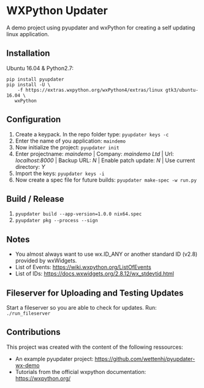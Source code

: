 # WXPython Updater

A demo project using pyupdater and wxPython for creating a self updating
linux application.


## Installation

Ubuntu 16.04 & Python2.7:

```shell
pip install pyupdater
pip install -U \
    -f https://extras.wxpython.org/wxPython4/extras/linux gtk3/ubuntu-16.04 \
   wxPython
```

## Configuration

1. Create a keypack. In the repo folder type: `pyupdater keys -c`
2. Enter the name of you application: `maindemo`
3. Now initialize the project: `pyupdater init`
4. Enter projectname: _maindemo_ | Company: _maindemo Ltd_ | Url: _localhost:8000_ | Backup URL: _N_ | Enable patch update: _N_ | Use current directory: _Y_
5. Import the keys: `pyupdater keys -i`
6. Now create a spec file for future builds: `pyupdater make-spec -w run.py`

## Build / Release

1. `pyupdater build --app-version=1.0.0 nix64.spec`
2. `pyupdater pkg --process --sign`

## Notes

- You almost always want to use wx.ID_ANY or another standard ID (v2.8) provided by wxWidgets.
- List of Events: https://wiki.wxpython.org/ListOfEvents
- List of IDs: https://docs.wxwidgets.org/2.8.12/wx_stdevtid.html


## Fileserver for Uploading and Testing Updates

Start a fileserver so you are able to check for updates.
Run: `./run_fileserver`


## Contributions

This project was created with the content of the following ressources:
- An example pyupdater project: https://github.com/wettenhj/pyupdater-wx-demo
- Tutorials from the official wxpython documentation: https://wxpython.org/
